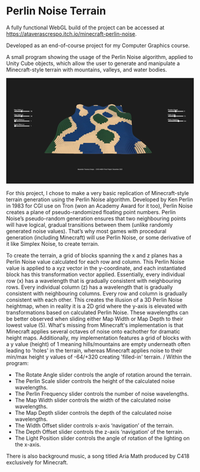 # Perlin Noise Terrain
A fully functional WebGL build of the project can be accessed at https://ataverascrespo.itch.io/minecraft-perlin-noise. 

Developed as an end-of-course project for my Computer Graphics course. 

A small program showing the usage of the Perlin Noise algorithm, applied to Unity Cube objects, which allow the user to generate and manipulate a Minecraft-style terrain with mountains, valleys, and water bodies. 

![My Image](images/MainUI.jpg)

For this project, I chose to make a very basic replication of Minecraft-style terrain generation using the Perlin Noise algorithm. Developed by Ken Perlin in 1983 for CGI use on Tron (won an Academy Award for it too), Perlin Noise creates a plane of pseudo-randomized floating point numbers. Perlin Noise’s pseudo-random generation ensures that two neighbouring points will have logical, gradual transitions between them (unlike randomly generated noise values). That’s why most games with procedural generation (including Minecraft) will use Perlin Noise, or some derivative of it like Simplex Noise, to create terrain. 

To create the terrain, a grid of blocks spanning the x and z planes has a Perlin Noise value calculated for each row and column. This Perlin Noise value is applied to a xyz vector in the y-coordinate, and each instantiated block has this transformation vector applied. Essentially, every individual row (x) has a wavelength that is gradually consistent with neighbouring rows. Every individual column (z) has a wavelength that is gradually consistent with neighbouring columns. Every row and column is gradually consistent with each other.  This creates the illusion of a 3D Perlin Noise heightmap, when in reality it is a 2D grid where the y-axis is elevated with transformations based on calculated Perlin Noise. These wavelengths can be better observed when sliding either Map Width or Map Depth to their lowest value (5). What's missing from Minecraft's implementation is that Minecraft applies several octaves of noise onto eachother for dramatic height maps. Additionally, my implementation features a grid of blocks with a y value (height) of 1 meaning hills/mountains are empty underneath often leading to 'holes' in the terrain, whereas Minecraft applies noise to their min/max height y values of -64/+320 creating 'filled-in' terrain. 
/
Within the program:
* The Rotate Angle slider controls the angle of rotation around the terrain.
* The Perlin Scale slider controls the height of the calculated noise wavelengths.
* The Perlin Frequency slider controls the number of noise wavelengths.
* The Map Width slider controls the width of the calculated noise wavelengths.
* The Map Depth slider controls the depth of the calculated noise wavelengths.
* The Width Offset slider controls x-axis ‘navigation’ of the terrain. 
* The Depth Offset slider controls the z-axis ‘navigation’ of the terrain. 
* The Light Position slider controls the angle of rotation of the lighting on the x-axis.

There is also background music, a song titled Aria Math produced by C418 exclusively for Minecraft.
